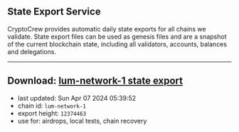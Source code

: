 ## State Export Service
CryptoCrew provides automatic daily state exports for all chains we validate. State export files can be used as genesis files and are a snapshot of the current blockchain state, including all validators, accounts, balances and delegations.

---
**Download: [lum-network-1 state export](https://dl-eu2.ccvalidators.com/SERVICE/lumnetwork/lum-network-1_export_12374463.json)**
---

- last updated: Sun Apr 07 2024 05:39:52
- chain id: `lum-network-1`
- export height: `12374463`
- use for: airdrops, local tests, chain recovery

